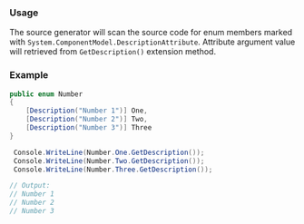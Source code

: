 ### Usage

The source generator will scan the source code for enum members marked
with `System.ComponentModel.DescriptionAttribute`. Attribute argument value will retrieved from `GetDescription()`
extension method.

### Example

```csharp
public enum Number
{
    [Description("Number 1")] One,
    [Description("Number 2")] Two,
    [Description("Number 3")] Three
}

 Console.WriteLine(Number.One.GetDescription());
 Console.WriteLine(Number.Two.GetDescription());
 Console.WriteLine(Number.Three.GetDescription());

// Output:
// Number 1
// Number 2
// Number 3
```
